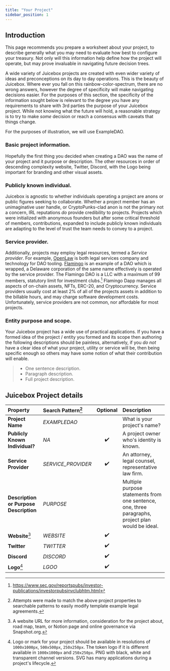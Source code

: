 ```yaml
---
title: "Your Project"
sidebar_position: 1
---
```


## Introduction

This page recommends you prepare a worksheet about your project, to describe generally what you may need to evaluate how best to configure your treasury. Not only will this information help define how the project will operate, but may prove invaluable in navigating future decision trees.

A wide variety of Juicebox projects are created with even wider variety of ideas and preconceptions on its day to day operations. This is the beauty of Juicebox. Where ever you fall on this rainbow-color-spectrum, there are no wrong answers, however the degree of specificity will make navigating decisions easier. For the purposes of this section, the specificity of the information sought below is relevant to the degree you have any requirements to share with 3rd parties the purpose of your Juicebox project. While not knowing what the future will hold, a reasonable strategy is to try to make _some_ decision or reach a consensus with caveats that things change.

For the purposes of illustration, we will use ExampleDAO.

### **Basic project information.**

Hopefully the first thing you decided when creating a DAO was the name of your project and it purpose or description. The other resources in order of descending complexity website, Twitter, Discord, with the Logo being important for branding and other visual assets.

### **Publicly known individual.**

Juicebox is agnostic to whether individuals operating a project are anons or public figures seeking to collaborate. Whether a project member has an unimaginative user handle, or CryptoPunks-clad anon is not the primary not a concern, IRL reputations _do_ provide credibility to projects. Projects which were initialized with anonymous founders but after some critical threshold of members, contributions, expanded to include publicly known individuals are adapting to the level of trust the team needs to convey to a project.

### **Service provider.**

Additionally, projects may employ legal resources, termed a _Service provider_. For example, [OpenLaw](https://www.openlaw.io/) is both legal services company and technology for DAO tooling. [Flamingo](https://docs.flamingodao.xyz/FeesExpensesCarry.html#if-there-are-expenses-associated-with-operating-flamingo-who-is-responsible-for-them) is an example of a DAO which is wrapped, a Delaware corporation of the same name effectively is operated by the service provider. The Flamingo DAO is a LLC with a maximum of 99 members, statutory limit for investment clubs.[^4] Flamingo Dapp manages all aspects of on-chain assets, NFTs, ERC-20, and Cryptocurrency. Service providers usually cost at least 2% of all of the projects assets in addition to the billable hours, and may charge software development costs. Unfortunately, service providers are not common, nor affordable for most projects.

### **Entity purpose and scope.**

Your Juicebox project has a wide use of practical applications. If you have a formed idea of the project / entity you formed and its scope then authoring the following descriptions should be painless, alternatively, if you _do not_ have a clear idea of what your project, utility or service will be, then being specific enough so others may have some notion of what their contribution will enable.

> -   One sentence description.
> -   Paragraph description.
> -   Full project description.

## Juicebox Project details

| Property                               | Search Pattern[^1] |      Optional      | Description                                                                                        |
| :------------------------------------- | :----------------- | :----------------: | :------------------------------------------------------------------------------------------------- |
| **Project Name**                       | _EXAMPLEDAO_       |                    | What is your project's name?                                                                       |
| **Publicly Known Individual?**         | _NA_               | :heavy_check_mark: | A project owner who's identity is known.                                                           |
| **Service Provider**                   | _SERVICE_PROVIDER_ | :heavy_check_mark: | An attorney, legal counsel, representative law firm.                                               |
| **Description or Purpose Description** | _PURPOSE_          |                    | Multiple purpose statements from one sentence, one, three paragraphs, project plan would be ideal. |
| **Website**[^2]                        | _WEBSITE_          | :heavy_check_mark: |                                                                                                    |
| **Twitter**                            | _TWITTER_          | :heavy_check_mark: |                                                                                                    |
| **Discord**                            | _DISCORD_          | :heavy_check_mark: |                                                                                                    |
| **Logo**[^3]                           | _LGOO_             | :heavy_check_mark: |                                                                                                    |

[^1]: Attempts were made to match the above project properties to searchable patterns to easily modify template example legal agreements.
[^2]: A website URL for more information, consideration for the project about, road map, team, or Notion page and online governance via Snapshot.org.
[^3]: Logo or mark for your project should be available in resolutions of `1000x1000px`, `500x500px`, `250x250px`. The token logo if it is different available in `1000x1000px` and `250x250px`. PNG with black, white and transparent channel versions. SVG has many applications during a project's lifecycle.
[^4]: https://www.sec.gov/reportspubs/investor-publications/investorpubsinvclubhtm.html
